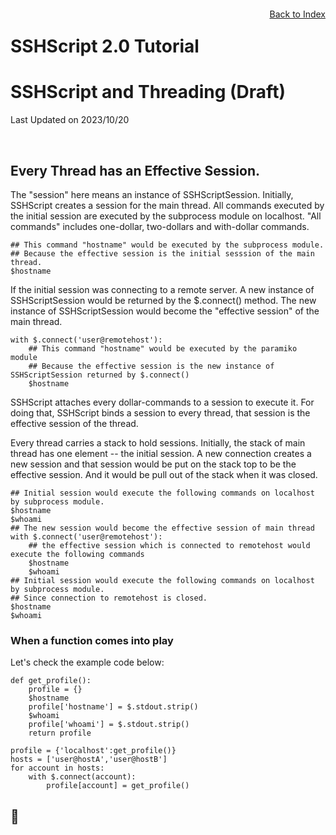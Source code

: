 # SSHScript 2.0 Tutorial
# SSHScript and Threading (Draft)

Last Updated on 2023/10/20

<div style="text-align:right;position:relative;top:-200px"><a href="./index">Back to Index</a></div>

## Every Thread has an Effective Session.

The "session" here means an instance of SSHScriptSession. Initially, SSHScript creates a session for the main thread.
All commands executed by the initial session are executed by the subprocess module on localhost.
"All commands" includes one-dollar, two-dollars and with-dollar commands.

```
## This command "hostname" would be executed by the subprocess module. 
## Because the effective session is the initial sesssion of the main thread.
$hostname
```

If the initial session was connecting to a remote server. A new instance of SSHScriptSession would be returned by the $.connect() method.
The new instance of SSHScriptSession would become the "effective session" of the main thread.

```
with $.connect('user@remotehost'):
    ## This command "hostname" would be executed by the paramiko module
    ## Because the effective session is the new instance of SSHScriptSession returned by $.connect()
    $hostname
```

SSHScript attaches every dollar-commands to a session to execute it.
For doing that, SSHScript binds a session to every thread, that session is the effective session of the thread.

Every thread carries a stack to hold sessions. Initially, the stack of main thread has one element -- the initial session.
A new connection creates a new session and that session would be put on the stack top to be the effective session.
And it would be pull out of the stack when it was closed.

```
## Initial session would execute the following commands on localhost by subprocess module.
$hostname
$whoami
## The new session would become the effective session of main thread
with $.connect('user@remotehost'):
    ## the effective session which is connected to remotehost would execute the following commands
    $hostname
    $whoami
## Initial session would execute the following commands on localhost by subprocess module.
## Since connection to remotehost is closed.
$hostname
$whoami
```

### When a function comes into play

Let's check the example code below:
```
def get_profile():
    profile = {}
    $hostname
    profile['hostname'] = $.stdout.strip()
    $whoami
    profile['whoami'] = $.stdout.strip()
    return profile

profile = {'localhost':get_profile()}
hosts = ['user@hostA','user@hostB']
for account in hosts:
    with $.connect(account):
        profile[account] = get_profile()
```



## 🔵 <a name="one"></a>

